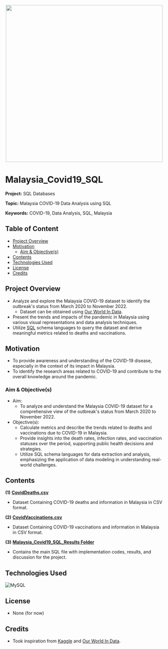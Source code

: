 <p align="center">
    <img width="500" src="https://hrmasia.com/wp-content/uploads/2020/04/143084836_m.jpg">
</p>

# Malaysia_Covid19_SQL

**Project:** SQL Databases

**Topic:** Malaysia COVID-19 Data Analysis using SQL

**Keywords:** COVID-19, Data Analysis, SQL, Malaysia



## Table of Content
- [Project Overview](#Project-Overview)
- [Motivation](#Motivation)
  - [Aim & Objective(s)](#Aim--Objective(s))
- [Contents](#Contents)
- [Technologies Used](#Technologies-Used)
- [License](#License)
- [Credits](#Credits)



## Project Overview
- Analyze and explore the Malaysia COVID-19 dataset to identify the outbreak's status from March 2020 to November 2022.
    - Dataset can be obtained using [Our World In Data](https://ourworldindata.org/covid-deaths).
- Present the trends and impacts of the pandemic in Malaysia using various visual representations and data analysis techniques.
- Utilize [SQL](https://en.wikipedia.org/wiki/SQL) schema languages to query the dataset and derive meaningful metrics related to deaths and vaccinations.





## Motivation
- To provide awareness and understanding of the COVID-19 disease, especially in the context of its impact in Malaysia.
- To identify the research areas related to COVID-19 and contribute to the overall knowledge around the pandemic.



### Aim & Objective(s)
- Aim:
    - To analyze and understand the Malaysia COVID-19 dataset for a comprehensive view of the outbreak's status from March 2020 to November 2022.
- Objective(s): 
    - Calculate metrics and describe the trends related to deaths and vaccinations due to COVID-19 in Malaysia.
    - Provide insights into the death rates, infection rates, and vaccination statuses over the period, supporting public health decisions and strategies.
    - Utilize SQL schema languages for data extraction and analysis, emphasizing the application of data modeling in understanding real-world challenges.



## Contents
**(1)** [**CovidDeaths.csv**](https://github.com/jarrodtky/Malaysia_Covid19_SQL/blob/5178ae97fe40789515117feb6a7d4b061f747fc1/CovidDeaths.csv)
  - Dataset Containing COVID-19 deaths and information in Malaysia in CSV format.

**(2)** [**CovidVaccinations.csv**](https://github.com/jarrodtky/Malaysia_Covid19_SQL/blob/5178ae97fe40789515117feb6a7d4b061f747fc1/CovidVaccinations.csv)
  - Dataset Containing COVID-19 vaccinations and information in Malaysia in CSV format.

**(3)** [**Malaysia_Covid19_SQL_Results Folder**](https://github.com/jarrodtky/Malaysia_Covid19_SQL/tree/e4d916b7b373de0442ee143f610799b1a5f62689/Malaysia_Covid19_SQL_Results)
  - Contains the main SQL file with implementation codes, results, and discussion for the project.



## Technologies Used
<p </p>

![MySQL](https://img.shields.io/badge/mysql-%2300f.svg?style=for-the-badge&logo=mysql&logoColor=white)

<p </p>



## License
- None (for now)



## Credits
- Took inspiration from [Kaggle](https://www.kaggle.com/datasets/yeanzc/malaysia-covid19-dataset) and [Our World In Data](https://ourworldindata.org/covid-deaths).


